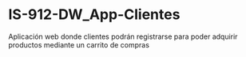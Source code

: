# IS-912-DW_App-Clientes
Aplicación web donde clientes podrán registrarse para poder adquirir productos mediante  un carrito de compras

